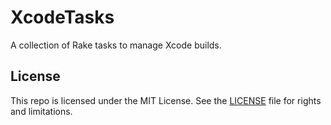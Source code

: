 # XcodeTasks

A collection of Rake tasks to manage Xcode builds.

## License

This repo is licensed under the MIT License. See the [LICENSE](LICENSE.md) file for rights and limitations.

